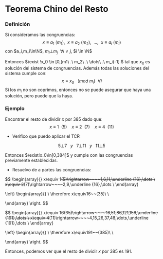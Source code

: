 # Teorema Chino del Resto

### Definición

Si consideramos las congruencias:
$$
x\equiv a_1~(m_1),~~x\equiv a_2~(m_2),~~\dots,~~x\equiv a_i~(m_i)
$$
con $a_i,m_i\in\N$, $m_i\bot m_j ~~\forall i\neq j$,  $i \in \N$

Entonces $\exist !x_0 \in [0,(m1\ .\ m_2\ .\ \dots\ .\ m_i)-1] $ tal que $x_0$ es solución del sistema de congruencias. Además todas las soluciones del sistema cumple con:
$$
x \equiv x_0~~~(mod~m_i)~~\forall i
$$
Si los $m_i$ no son coprimos, entonces no se puede asegurar que haya una solución, pero puede que la haya.

### Ejemplo

Encontrar el resto de dividir $x$ por $385$ dado que:
$$
x\equiv 1~~(5)~~~~x\equiv 2~~(7)~~~~x\equiv 4~~(11)
$$

- Verifico que puedo aplicar el TCR

$$
5\bot 7~~~y~~~7\bot11~~~y~~~11\bot 5
$$

Entonces $\exist!x_0\in[0,384]$ y cumple con las congruencias previamente establecidas.

- Resuelvo de a partes las congruencias:

$$
\begin{array}{}
    x\equiv 1~~(5)\rightarrow~~~~1,6,11,\underline {16},\dots	\\
    x\equiv 2~~(7)\rightarrow~~~~2,9,\underline {16},\dots		\\
\end{array}

\left\}
\begin{array}{} 
\\
\therefore x\equiv16~~(35)\\
\\

\end{array}
\right.
$$

$$
\begin{array}{}
    x\equiv 16~~(35)\rightarrow~~~~16,51,86,121,156,\underline {191},\dots	\\
    x\equiv 4~~(11)\rightarrow~~~~4,15,26,37,48,\dots,\underline {191},\dots		\\
\end{array}

\left\}
\begin{array}{} 
\\
\therefore x\equiv191~~(385)\\
\\

\end{array}
\right.
$$

Entonces, podemos ver que el resto de dividir $x$ por $385$ es $191$.
